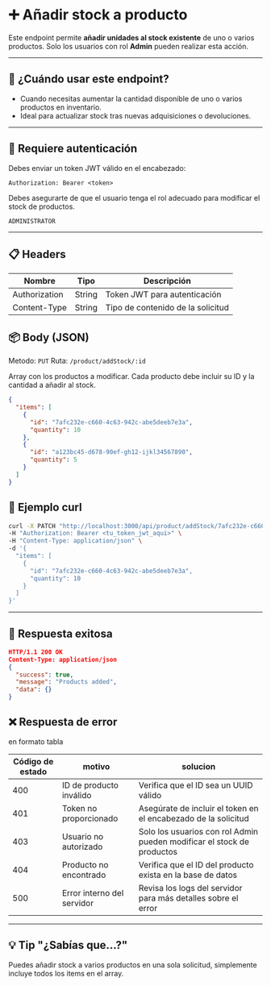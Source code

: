 # ➕ Añadir stock a producto

Este endpoint permite **añadir unidades al stock existente** de uno o varios productos. Solo los usuarios con rol **Admin** pueden realizar esta acción.

---


## 🧠 ¿Cuándo usar este endpoint?

- Cuando necesitas aumentar la cantidad disponible de uno o varios productos en inventario.
- Ideal para actualizar stock tras nuevas adquisiciones o devoluciones.

---

## 🔐 Requiere autenticación
Debes enviar un token JWT válido en el encabezado:

```http
Authorization: Bearer <token>
```
Debes asegurarte de que el usuario tenga el rol adecuado para modificar el stock de productos.

```http
ADMINISTRATOR
```

---
## 📋 Headers

| Nombre          | Tipo   | Descripción                          |
|-----------------|--------|--------------------------------------|
| Authorization   | String | Token JWT para autenticación         |
| Content-Type    | String | Tipo de contenido de la solicitud    |


## 📦 Body (JSON)
Metodo: `PUT`
Ruta: `/product/addStock/:id`

Array con los productos a modificar. Cada producto debe incluir su ID y la cantidad a añadir al stock.

```json
{
  "items": [
    {
      "id": "7afc232e-c660-4c63-942c-abe5deeb7e3a",
      "quantity": 10
    },
    {
      "id": "a123bc45-d678-90ef-gh12-ijkl34567890",
      "quantity": 5
    }
  ]
}
```

## 🚀 Ejemplo curl

```bash
curl -X PATCH "http://localhost:3000/api/product/addStock/7afc232e-c660-4c63-942c-abe5deeb7e3a" \
-H "Authorization: Bearer <tu_token_jwt_aqui>" \
-H "Content-Type: application/json" \
-d '{
  "items": [
    {
      "id": "7afc232e-c660-4c63-942c-abe5deeb7e3a",
      "quantity": 10
    }
  ]
}'
```

---

## 📄 Respuesta exitosa

```json
HTTP/1.1 200 OK
Content-Type: application/json
{
  "success": true,
  "message": "Products added",
  "data": {}
}
```
## ❌ Respuesta de error

en formato tabla

| Código de estado | motivo                        | solucion                                                                 |
|-----------------|-------------------------------|--------------------------------------------------------------------------|
| 400             | ID de producto inválido       | Verifica que el ID sea un UUID válido                                   |
| 401             | Token no proporcionado        | Asegúrate de incluir el token en el encabezado de la solicitud         |
| 403             | Usuario no autorizado         | Solo los usuarios con rol Admin pueden modificar el stock de productos |
| 404             | Producto no encontrado        | Verifica que el ID del producto exista en la base de datos              |
| 500             | Error interno del servidor    | Revisa los logs del servidor para más detalles sobre el error         |

---

## 💡 Tip "¿Sabías que...?"
Puedes añadir stock a varios productos en una sola solicitud, simplemente incluye todos los items en el array.

